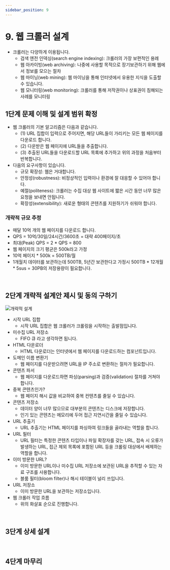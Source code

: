 ```yaml
---
sidebar_position: 9
---
```


# 9. 웹 크롤러 설계

- 크롤러는 다양하게 이용됩니다.
  - 검색 엔전 인덱싱(search engine indexing): 크롤러의 가장 보편적인 용례
  - 웹 아카이빙(web archiving): 나중에 사용할 목적으로 장기보관하기 위해 웹에서 정보를 모으는 절차
  - 웹 마이닝(web mining): 웹 마이닝을 통해 인터넷에서 유용한 지식을 도출할 수 있습니다.
  - 웹 모니터링(web monitoring): 크롤러를 통해 저작권이나 상표권이 침해되는 사례를 모니터링

## 1단계 문제 이해 및 설계 범위 확정

- 웹 크롤러의 기본 알고리즘은 다음과 같습니다.
  - (1) URL 집합이 입력으로 주어지면, 해당 URL들이 가리키는 모든 웹 페이지를 다운로드 합니다.
  - (2) 다운받은 웹 페이지에 URL들을 추출합니다.
  - (3) 추출된 URL들을 다운로드할 URL 목록에 추가하고 위의 과정을 처음부터 반복합니다.
- 다음의 요구사항이 있습니다.
  - 규모 확장성: 웹은 거대합니다.
  - 안정성(robustness): 비정상적인 입력이나 환경에 잘 대응할 수 있어야 합니다.
  - 예절(politeness): 크롤러는 수집 대상 웹 사이트에 짧은 시간 동안 너무 많은 요청을 보내면 안됩니다.
  - 확장성(extensibility): 새로운 형태의 콘텐츠를 지원하기가 쉬워야 합니다.

### 개략적 규모 추정

- 매달 10억 개의 웹 페이지를 다운로드 합니다.
- QPS = 10억/30일/24시간/3600초 = 대략 400페이지/초
- 최대(Peak) QPS = 2 * QPS = 800
- 웹 페이지의 크기 평균은 500k라고 가정
- 10억 페이지 * 500k = 500TB/월
- 1개월치 데이터를 보관하는데 500TB, 5년간 보관한다고 가정시 500TB * 12개월 * 5sus = 30PB의 저장용량이 필요합니다.

<br/>

## 2단계 개략적 설계안 제시 및 동의 구하기

![개략적 설계](https://user-images.githubusercontent.com/42582516/186928449-612b2dfe-dc8b-4fbe-9dda-11d94d38509b.png)

- 시작 URL 집합
  - 시작 URL 집합은 웹 크롤러가 크롤링을 시작하는 출발점입니다.
- 미수집 URL 저장소
  - FIFO 큐 라고 생각하면 됩니다.
- HTML 다운로더
  - HTML 다운로더는 인터넷에서 웹 페이지를 다운로드하는 컴포넌트입니다.
- 도메인 이름 변환기
  - 웹 페이지를 다운받으려면 URL을 IP 주소로 변환하는 절차가 필요합니다.
- 콘텐츠 파서
  - 웹 페이지를 다운로드하면 파싱(parsing)과 검증(validation) 절차를 거쳐야 합니다.
- 중복 콘텐츠인가?
  - 웹 페이지 해시 값을 비교하여 중복 컨텐츠를 줄일 수 있습니다.
- 콘텐츠 저장소
  - 데이터 양이 너무 많으므로 대부분의 콘텐츠는 디스크에 저장합니다.
  - 인기 있는 콘텐츠는 메모리에 두어 접근 지연시간을 줄일 수 있습니다.
- URL 추출기
  - URL 추출기는 HTML 페이지를 파싱하여 링크들을 골라내는 역할을 합니다.
- URL 필터
  - URL 필터는 특정한 콘텐츠 타입이나 파일 확장자를 갖는 URL, 접속 시 오류가 발생하는 URL, 접근 제외 목록에 포함된 URL 등을 크롤링 대상에서 배제하는 역할을 합니다.
- 이미 방문한 URL?
  - 이미 방문한 URL이나 미수집 URL 저장소에 보관된 URL을 추적할 수 있는 자료 구조를 사용합니다.
  - 블룸 필터(bloom filter)나 해시 테이블이 널리 쓰입니다.
- URL 저장소
  - 이미 방문한 URL을 보관하는 저장소입니다.
- 웹 크롤러 작업 흐름
  - 위의 화살표 순으로 진행합니다.

<br/>

## 3단계 상세 설계

<br/>

## 4단계 마무리